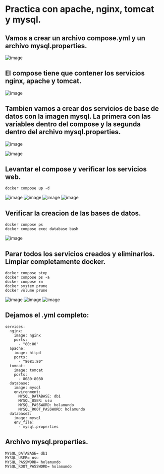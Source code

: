 # Practica con apache, nginx, tomcat y mysql.
## Vamos a crear un archivo compose.yml y un archivo mysql.properties.
![image](https://github.com/julianzanetti/Docker-Udemy/assets/134458575/f31cbf4c-b317-40d0-ba52-24be1f7f8c2c)

## El compose tiene que contener los servicios nginx, apache y tomcat.
![image](https://github.com/julianzanetti/Docker-Udemy/assets/134458575/9eceefd7-1189-4e0c-b13e-e4d989a31fe9)

## Tambien vamos a crear dos servicios de base de datos con la imagen mysql. La primera con las variables dentro del compose y la segunda dentro del archivo mysql.properties.
![image](https://github.com/julianzanetti/Docker-Udemy/assets/134458575/9c560c5a-3993-4f4b-83ad-e6fbd1030573)

![image](https://github.com/julianzanetti/Docker-Udemy/assets/134458575/e1d55d8c-0060-47f9-a176-e20d5f57cfec)

## Levantar el compose y verificar los servicios web.
```
docker compose up -d
```
![image](https://github.com/julianzanetti/Docker-Udemy/assets/134458575/7e9698cb-38ad-492b-8b9a-9a641fd83de8)
![image](https://github.com/julianzanetti/Docker-Udemy/assets/134458575/3d7e7153-96e2-400c-8669-e690c1599071)
![image](https://github.com/julianzanetti/Docker-Udemy/assets/134458575/348bf29d-bd6c-4fd8-b42a-793e3b54873b)
![image](https://github.com/julianzanetti/Docker-Udemy/assets/134458575/6d3f6841-9a2c-4239-a4e6-b7e2fdbd909d)

## Verificar la creacion de las bases de datos.
```
docker compose ps
docker compose exec database bash
```
![image](https://github.com/julianzanetti/Docker-Udemy/assets/134458575/1e36b8f3-05ba-4a12-95d2-654fd1940208)

## Parar todos los servicios creados y eliminarlos. Limpiar completamente docker.
```
docker compose stop 
docker compose ps -a
docker compose rm
docker system prune
docker volume prune
```
![image](https://github.com/julianzanetti/Docker-Udemy/assets/134458575/f07f4171-1493-4591-936e-bff17603656a)
![image](https://github.com/julianzanetti/Docker-Udemy/assets/134458575/c623a197-b569-40ac-969c-d41843cd6543)
![image](https://github.com/julianzanetti/Docker-Udemy/assets/134458575/19a7a5aa-d1a9-4f96-a4f9-1bbe962c2409)

## Dejamos el .yml completo:
```
services:
  nginx:
    image: nginx
    ports:
      - "80:80"
  apache:
    image: httpd
    ports:
      - "8081:80"
  tomcat:
    image: tomcat
    ports:
      - 8080:8080
  database:
    image: mysql
    environment:
      MYSQL_DATABASE: db1
      MYSQL_USER: usu
      MYSQL_PASSWORD: holamundo
      MYSQL_ROOT_PASSWORD: holamundo
  database2:
    image: mysql
    env_file:
      - mysql.properties
```

## Archivo mysql.properties.
```
MYSQL_DATABASE= db1
MYSQL_USER= usu
MYSQL_PASSWORD= holamundo
MYSQL_ROOT_PASSWORD= holamundo
```
